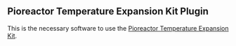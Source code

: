 ## Pioreactor Temperature Expansion Kit Plugin

This is the necessary software to use the [Pioreactor Temperature Expansion Kit](https://pioreactor.com).

